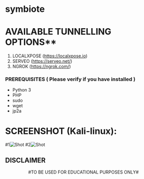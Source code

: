# symbiote

# AVAILABLE TUNNELLING OPTIONS**
1) LOCALXPOSE (https://localxpose.io)
2) SERVEO (https://serveo.net/)
3) NGROK (https://ngrok.com/)
### PREREQUISITES ( Please verify if you have installed )
* Python 3
* PHP
* sudo
* wget
* jp2a
# SCREENSHOT (Kali-linux):
#1![Shot](https://imgur.com/qW1OMuu.png)
#2![Shot](https://imgur.com/UcebCtK.png)

## DISCLAIMER
<p align="center">
  #TO BE USED FOR EDUCATIONAL PURPOSES ONLY#
</p>
